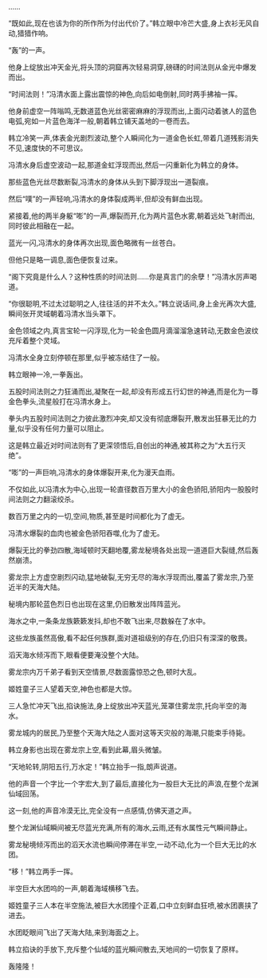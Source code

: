 
……

“既如此,现在也该为你的所作所为付出代价了。”韩立眼中冷芒大盛,身上衣衫无风自动,猎猎作响。

“轰”的一声。

他身上绽放出冲天金光,将头顶的洞窟再次轻易洞穿,磅礴的时间法则从金光中爆发而出。

“时间法则！”冯清水面上露出震惊的神色,向后如电倒射,同时两手拂袖一挥。

他身前虚空一阵嗡鸣,无数道蓝色光丝密密麻麻的浮现而出,上面闪动着骇人的蓝色电弧,宛如一片蓝色海洋一般,朝着韩立铺天盖地的一卷而去。

韩立冷笑一声,体表金光剧烈波动,整个人瞬间化为一道金色长虹,带着几道残影消失不见,速度快的不可思议。

冯清水身后虚空波动一起,那道金虹浮现而出,然后一闪重新化为韩立的身体。

那些蓝色光丝尽数断裂,冯清水的身体从头到下脚浮现出一道裂痕。

然后“噗”的一声轻响,冯清水的身体裂成两半,但却没有鲜血出现。

紧接着,他的两半身躯“嘭”的一声,爆裂而开,化为两片蓝色水雾,朝着远处飞射而出,同时彼此相融在一起。

蓝光一闪,冯清水的身体再次出现,面色略微有一丝苍白。

但他只是略一调息,面色便恢复过来。

“阁下究竟是什么人？这种性质的时间法则……你是真言门的余孽！”冯清水厉声喝道。

“你很聪明,不过太过聪明之人,往往活的并不太久。”韩立说话间,身上金光再次大盛,瞬间张开灵域朝着冯清水当头罩下。

金色领域之内,真言宝轮一闪浮现,化为一轮金色圆月滴溜溜急速转动,无数金色波纹充斥着整个灵域。

冯清水全身立刻停顿在那里,似乎被冻结住了一般。

韩立眼神一冷,一拳轰出。

五股时间法则之力狂涌而出,凝聚在一起,却没有形成五行幻世的神通,而是化为一尊金色拳头,流星般打在冯清水身上。

拳头内五股时间法则之力彼此激烈冲突,却又没有彻底爆裂开,散发出狂暴无比的力量,似乎没有任何力量可以阻止。

这是韩立最近对时间法则有了更深领悟后,自创出的神通,被其称之为“大五行灭绝”。

“嘭”的一声巨响,冯清水的身体爆裂开来,化为漫天血雨。

不仅如此,以冯清水为中心,出现一轮直径数百万里大小的金色骄阳,骄阳内一股股时间法则之力翻滚绞杀。

数百万里之内的一切,空间,物质,甚至是时间都化为了虚无。

冯清水爆裂的血肉也被金色骄阳吞噬,化为了虚无。

爆裂无比的拳劲四散,海域顿时天翻地覆,雾龙秘境各处出现一道道巨大裂缝,然后轰然崩溃。

雾龙宗上方虚空剧烈闪动,猛地破裂,无穷无尽的海水浮现而出,覆盖了雾龙宗,乃至近半的天海大陆。

秘境内那轮蓝色烈日也出现在这里,仍旧散发出阵阵蓝光。

海水之中,一条条龙族簌簌发抖,却也不敢飞出来,尽数躲在了水中。

这些龙族虽然高傲,看不起任何族群,面对道祖级别的存在,仍旧只有深深的敬畏。

滔天海水倾泻而下,眼看便要淹没整个大陆。

雾龙宗内万千弟子看到天空情景,尽数面露惊恐之色,顿时大乱。

姬姓童子三人望着天空,神色也都是大惊。

三人急忙冲天飞出,掐诀施法,身上绽放出冲天蓝光,笼罩住雾龙宗,托向半空的海水。

雾龙城内的居民,乃至整个天海大陆之人面对这等天灾般的海潮,只能束手待毙。

韩立身影也出现在雾龙宗上空,看到此幕,眉头微皱。

“天地轮转,阴阳五行,万水定！”韩立抬手一指,朗声说道。

他的声音一个字比一个字宏大,到了最后,直接化为一股巨大无比的声浪,在整个龙渊仙域回荡。

这一刻,他的声音冷漠无比,完全没有一点感情,仿佛天道之声。

整个龙渊仙域瞬间被无尽蓝光充满,所有的海水,云雨,还有水属性元气瞬间静止。

雾龙秘境倾泻而出的滔天水流也瞬间停滞在半空,一动不动,化为一个巨大无比的水团。

“移！”韩立两手一挥。

半空巨大水团呜的一声,朝着海域横移飞去。

姬姓童子三人本在半空施法,被巨大水团撞个正着,口中立刻鲜血狂喷,被水团裹挟了进去。

水团眨眼间飞出了天海大陆,来到海面之上。

韩立掐诀的手放下,充斥整个仙域的蓝光瞬间散去,天地间的一切恢复了原样。

轰隆隆！